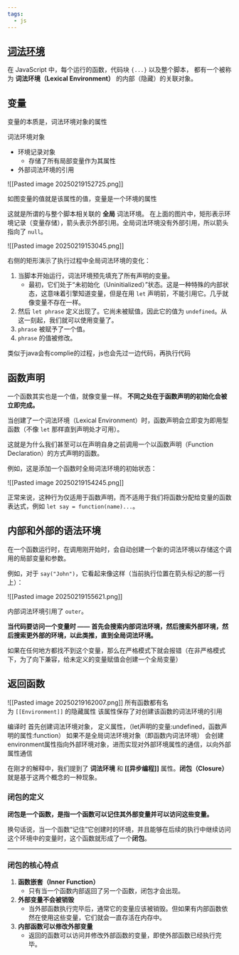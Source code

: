```yaml
---
tags:
  - js
---
```


## [词法环境](https://zh.javascript.info/closure#ci-fa-huan-jing)

在 JavaScript 中，每个运行的函数，代码块 `{...}` 以及整个脚本，
都有一个被称为 **词法环境（Lexical Environment）** 的内部（隐藏）的关联对象。

## 变量

变量的本质是，词法环境对象的属性

词法环境对象

- 环境记录对象
	- 存储了所有局部变量作为其属性
- 外部词法环境的引用

![[Pasted image 20250219152725.png]]

如图变量的值就是该属性的值，变量是一个环境的属性

这就是所谓的与整个脚本相关联的 **全局** 词法环境。
在上面的图片中，矩形表示环境记录（变量存储），箭头表示外部引用。全局词法环境没有外部引用，所以箭头指向了 `null`。

![[Pasted image 20250219153045.png]]

右侧的矩形演示了执行过程中全局词法环境的变化：

1. 当脚本开始运行，词法环境预先填充了所有声明的变量。
    - 最初，它们处于“未初始化（Uninitialized）”状态。这是一种特殊的内部状态，这意味着引擎知道变量，但是在用 `let` 声明前，不能引用它。几乎就像变量不存在一样。
2. 然后 `let phrase` 定义出现了。它尚未被赋值，因此它的值为 `undefined`。从这一刻起，我们就可以使用变量了。
3. `phrase` 被赋予了一个值。
4. `phrase` 的值被修改。

类似于java会有complie的过程，js也会先过一边代码，再执行代码

## 函数声明

一个函数其实也是一个值，就像变量一样。
**不同之处在于函数声明的初始化会被立即完成。**

当创建了一个词法环境（Lexical Environment）时，函数声明会立即变为即用型函数（不像 `let` 那样直到声明处才可用）。

这就是为什么我们甚至可以在声明自身之前调用一个以函数声明（Function Declaration）的方式声明的函数。

例如，这是添加一个函数时全局词法环境的初始状态：

![[Pasted image 20250219154245.png]]

正常来说，这种行为仅适用于函数声明，而不适用于我们将函数分配给变量的函数表达式，例如 `let say = function(name)...`。

## 内部和外部的语法环境

在一个函数运行时，在调用刚开始时，会自动创建一个新的词法环境以存储这个调用的局部变量和参数。

例如，对于 `say("John")`，它看起来像这样（当前执行位置在箭头标记的那一行上）：

![[Pasted image 20250219155621.png]]

内部词法环境引用了 `outer`。

**当代码要访问一个变量时 —— 首先会搜索内部词法环境，然后搜索外部环境，然后搜索更外部的环境，以此类推，直到全局词法环境。**

如果在任何地方都找不到这个变量，那么在严格模式下就会报错（在非严格模式下，为了向下兼容，给未定义的变量赋值会创建一个全局变量）

## 返回函数

![[Pasted image 20250219162007.png]]
所有函数都有名为 `[[Environment]]` 的隐藏属性
该属性保存了对创建该函数的词法环境的引用

编译时
首先创建词法环境对象，
定义属性，（let声明的变量:undefined，函数声明的属性:function）
如果不是全局词法环境对象（即函数内词法环境）
会创建environment属性指向外部环境对象，进而实现对外部环境属性的通信，以向外部属性通信

在刚才的解释中，我们提到了 **词法环境** 和 **[[异步编程]]** 属性。**闭包（Closure）** 就是基于这两个概念的一种现象。

### **闭包的定义**

**闭包是一个函数，是指一个函数可以记住其外部变量并可以访问这些变量。**

换句话说，当一个函数“记住”它创建时的环境，并且能够在后续的执行中继续访问这个环境中的变量时，这个函数就形成了一个**闭包**。

---

### **闭包的核心特点**

1. **函数嵌套（Inner Function）**
    - 只有当一个函数内部返回了另一个函数，闭包才会出现。
2. **外部变量不会被销毁**
    - 当外部函数执行完毕后，通常它的变量应该被销毁。但如果有内部函数依然在使用这些变量，它们就会一直存活在内存中。
3. **内部函数可以修改外部变量**
    - 返回的函数可以访问并修改外部函数的变量，即使外部函数已经执行完毕。


